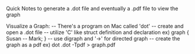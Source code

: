Quick Notes to generate a .dot file and eventually a .pdf file to view the graph

Visualize a Graph:
-- There's a program on Mac called 'dot'
	-- create and open a .dot file
	-- utilize 'C' like struct definition and declaration
		ex) graph { Susan -- Mark; }
			-- use digraph and '->' for directed graph
	-- create the graph as a pdf
		ex) dot <filename>.dot -Tpdf > graph.pdf
